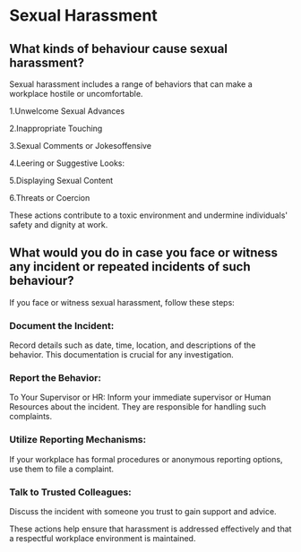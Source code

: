 # Sexual Harassment
## What kinds of behaviour cause sexual harassment?

Sexual harassment includes a range of behaviors that can make a workplace hostile or uncomfortable.

1.Unwelcome Sexual Advances

2.Inappropriate Touching

3.Sexual Comments or Jokesoffensive

4.Leering or Suggestive Looks: 

5.Displaying Sexual Content

6.Threats or Coercion

These actions contribute to a toxic environment and undermine individuals' safety and dignity at work.

## What would you do in case you face or witness any incident or repeated incidents of such behaviour?
If you face or witness sexual harassment, follow these steps:

 ### Document the Incident: 
 Record details such as date, time, location, and descriptions of the behavior. This documentation is crucial for any investigation.

### Report the Behavior:

To Your Supervisor or HR: Inform your immediate supervisor or Human Resources about the incident. They are responsible for handling such complaints.

### Utilize Reporting Mechanisms: 
If your workplace has formal procedures or anonymous reporting options, use them to file a complaint.


### Talk to Trusted Colleagues: 
Discuss the incident with someone you trust to gain support and advice.




These actions help ensure that harassment is addressed effectively and that a respectful workplace environment is maintained.